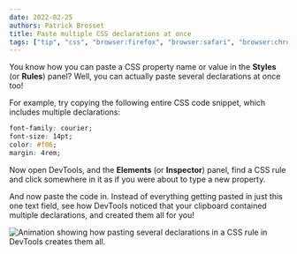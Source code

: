 ```yaml
---
date: 2022-02-25
authors: Patrick Brosset
title: Paste multiple CSS declarations at once
tags: ["tip", "css", "browser:firefox", "browser:safari", "browser:chrome", "browser:edge"]
---
```

You know how you can paste a CSS property name or value in the **Styles** (or **Rules**) panel? Well, you can actually paste several declarations at once too!

For example, try copying the following entire CSS code snippet, which includes multiple declarations:

```css
font-family: courier;
font-size: 14pt;
color: #f06;
margin: 4rem;
```

Now open DevTools, and the **Elements** (or **Inspector**) panel, find a CSS rule and click somewhere in it as if you were about to type a new property.

And now paste the code in. Instead of everything getting pasted in just this one text field, see how DevTools noticed that your clipboard contained multiple declarations, and created them all for you!

![Animation showing how pasting several declarations in a CSS rule in DevTools creates them all.](../../assets/img/paste-several-css-declarations.gif)
